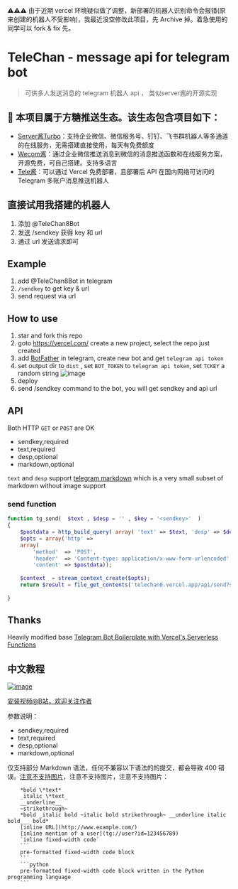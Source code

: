 ⚠️⚠️⚠️ 由于近期 vercel 环境疑似做了调整，新部署的机器人识别命令会报错(原来创建的机器人不受影响)，我最近没空修改此项目，先 Archive 掉。着急使用的同学可以 fork & fix 先。

# TeleChan - message api for telegram bot 
> 可供多人发送消息的 telegram 机器人 api ， 类似server酱的开源实现

## 🎈 本项目属于方糖推送生态。该生态包含项目如下：

- [Server酱Turbo](https://sct.ftqq.com)：支持企业微信、微信服务号、钉钉、飞书群机器人等多通道的在线服务，无需搭建直接使用，每天有免费额度
- [Wecom酱](https://github.com/easychen/wecomchan)：通过企业微信推送消息到微信的消息推送函数和在线服务方案，开源免费，可自己搭建。支持多语言
- [Tele酱](https://github.com/easychen/telechan)：可以通过 Vercel 免费部署，且部署后 API 在国内网络可访问的 Telegram 多账户消息推送机器人

## 直接试用我搭建的机器人

1. 添加 @TeleChan8Bot
2. 发送 /sendkey 获得 key 和 url
3. 通过 url 发送请求即可

## Example

1. add @TeleChan8Bot in telegram
2. `/sendkey` to get key & url
3. send request via url 

## How to use

1. star and fork this repo
2. goto https://vercel.com/ create a new project, select the repo just created
3. add [BotFather](https://t.me/botfather) in telegram, create new bot and get `telegram api token` 
4. set output dir to `dist` , set `BOT_TOKEN` to `telegram api token`, set `TCKEY` a random string ![image](https://user-images.githubusercontent.com/1294760/115171377-7c6ecd00-a0f5-11eb-8677-86f207ceb724.png)
5. deploy
6. send /sendkey command to the bot, you will get sendkey and api url

## API

Both HTTP `GET` or `POST` are OK 

- sendkey,required
- text,required
- desp,optional
- markdown,optional

`text` and `desp` support [telegram markdown](https://core.telegram.org/bots/api#markdownv2-style) which is a very small subset of markdown without image support

### send function 

```php
function tg_send(  $text , $desp = '' , $key = '<sendkey>'  )
{
    $postdata = http_build_query( array( 'text' => $text, 'desp' => $desp ));
    $opts = array('http' =>
    array(
        'method'  => 'POST',
        'header'  => 'Content-type: application/x-www-form-urlencoded',
        'content' => $postdata));
    
    $context  = stream_context_create($opts);
    return $result = file_get_contents('telechan8.vercel.app/api/send?sendkey='.$key, false, $context);
 
}
```

## Thanks

Heavily modified base [Telegram Bot Boilerplate with Vercel's Serverless Functions](https://github.com/waptik/telegram-bot-boilerplate-now-serverless-api)


## 中文教程

[![image](https://user-images.githubusercontent.com/1294760/115172022-f05da500-a0f6-11eb-9bb8-5919442523c6.png)](https://www.bilibili.com/video/BV1S5411c7Vy/)

[安装视频@B站，欢迎关注作者](https://www.bilibili.com/video/BV1S5411c7Vy/)

参数说明：

- sendkey,required
- text,required
- desp,optional
- markdown,optional

仅支持部分 Markdown 语法，任何不兼容以下语法的的提交，都会导致 400 错误。[注意不支持图片](https://core.telegram.org/bots/api#markdownv2-style)，注意不支持图片，注意不支持图片：

```
    *bold \*text*
    _italic \*text_
    __underline__
    ~strikethrough~
    *bold _italic bold ~italic bold strikethrough~ __underline italic bold___ bold*
    [inline URL](http://www.example.com/)
    [inline mention of a user](tg://user?id=123456789)
    `inline fixed-width code`
    ```
    pre-formatted fixed-width code block
    ```
    ```python
    pre-formatted fixed-width code block written in the Python programming language
    ```
```
